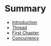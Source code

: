 # Summary

* [Introduction](README.md)
* [Thread](thread.md)
* [First Chapter](chapter1.md)
* [Concurrency](concurrency.md)

